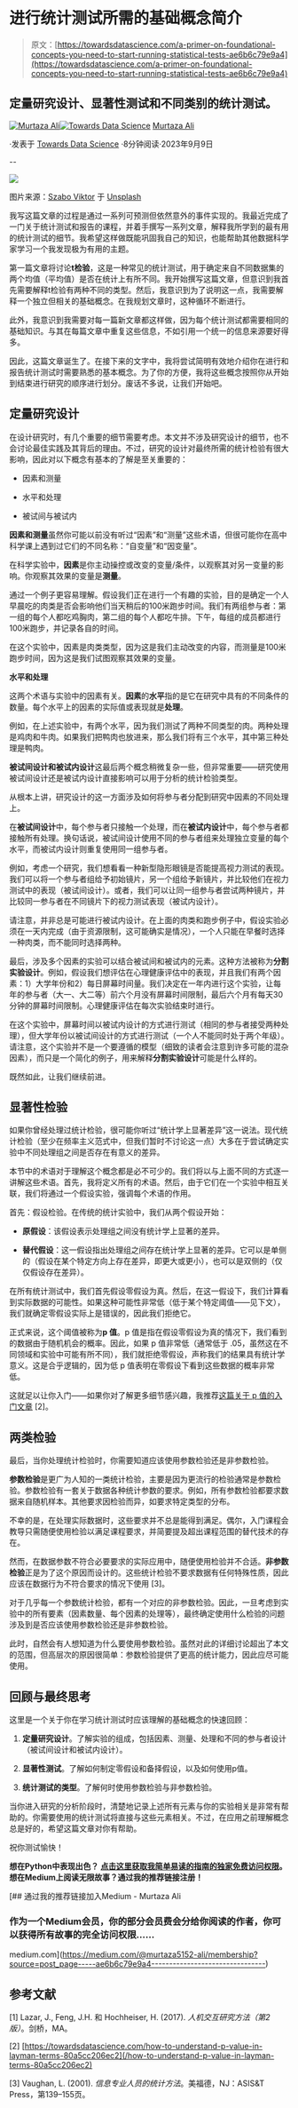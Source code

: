 # 进行统计测试所需的基础概念简介

> 原文：[https://towardsdatascience.com/a-primer-on-foundational-concepts-you-need-to-start-running-statistical-tests-ae6b6c79e9a4](https://towardsdatascience.com/a-primer-on-foundational-concepts-you-need-to-start-running-statistical-tests-ae6b6c79e9a4)

## 定量研究设计、显著性测试和不同类别的统计测试。

[](https://murtaza5152-ali.medium.com/?source=post_page-----ae6b6c79e9a4--------------------------------)[![Murtaza Ali](../Images/2aecff50999761022af29f9b30e2f925.png)](https://murtaza5152-ali.medium.com/?source=post_page-----ae6b6c79e9a4--------------------------------)[](https://towardsdatascience.com/?source=post_page-----ae6b6c79e9a4--------------------------------)[![Towards Data Science](../Images/a6ff2676ffcc0c7aad8aaf1d79379785.png)](https://towardsdatascience.com/?source=post_page-----ae6b6c79e9a4--------------------------------) [Murtaza Ali](https://murtaza5152-ali.medium.com/?source=post_page-----ae6b6c79e9a4--------------------------------)

·发表于 [Towards Data Science](https://towardsdatascience.com/?source=post_page-----ae6b6c79e9a4--------------------------------) ·8分钟阅读·2023年9月9日

--

![](../Images/becf0595d70abed3a621eda2c727bc38.png)

图片来源：[Szabo Viktor](https://unsplash.com/@vmxhu?utm_source=medium&utm_medium=referral) 于 [Unsplash](https://unsplash.com/?utm_source=medium&utm_medium=referral)

我写这篇文章的过程是通过一系列可预测但依然意外的事件实现的。我最近完成了一门关于统计测试和报告的课程，并着手撰写一系列文章，解释我所学到的最有用的统计测试的细节。我希望这样做既能巩固我自己的知识，也能帮助其他数据科学家学习一个我发现极为有用的主题。

第一篇文章将讨论**t检验**，这是一种常见的统计测试，用于确定来自不同数据集的两个均值（平均值）是否在统计上有所不同。我开始撰写这篇文章，但意识到我首先需要解释t检验有两种不同的类型。然后，我意识到为了说明这一点，我需要解释一个独立但相关的基础概念。在我规划文章时，这种循环不断进行。

此外，我意识到我需要对每一篇新文章都这样做，因为每个统计测试都需要相同的基础知识。与其在每篇文章中重复这些信息，不如引用一个统一的信息来源要好得多。

因此，这篇文章诞生了。在接下来的文字中，我将尝试简明有效地介绍你在进行和报告统计测试时需要熟悉的基本概念。为了你的方便，我将这些概念按照你从开始到结束进行研究的顺序进行划分。废话不多说，让我们开始吧。

## 定量研究设计

在设计研究时，有几个重要的细节需要考虑。本文并不涉及研究设计的细节，也不会讨论最佳实践及其背后的理由。不过，研究的设计对最终所需的统计检验有很大影响，因此对以下概念有基本的了解是至关重要的：

+   因素和测量

+   水平和处理

+   被试间与被试内

**因素和测量**虽然你可能以前没有听过“因素”和“测量”这些术语，但很可能你在高中科学课上遇到过它们的不同名称：“自变量”和“因变量”。

在科学实验中，**因素**是你主动操控或改变的变量/条件，以观察其对另一变量的影响。你观察其效果的变量是**测量**。

通过一个例子更容易理解。假设我们正在进行一个有趣的实验，目的是确定一个人早晨吃的肉类是否会影响他们当天稍后的100米跑步时间。我们有两组参与者：第一组的每个人都吃鸡胸肉，第二组的每个人都吃牛排。下午，每组的成员都进行100米跑步，并记录各自的时间。

在这个实验中，因素是肉类类型，因为这是我们主动改变的内容，而测量是100米跑步时间，因为这是我们试图观察其效果的变量。

**水平和处理**

这两个术语与实验中的因素有关。**因素**的**水平**指的是它在研究中具有的不同条件的数量。每个水平上的因素的实际值或表现就是**处理**。

例如，在上述实验中，有两个水平，因为我们测试了两种不同类型的肉。两种处理是鸡肉和牛肉。如果我们把鸭肉也放进来，那么我们将有三个水平，其中第三种处理是鸭肉。

**被试间设计和被试内设计**这最后两个概念稍微复杂一些，但非常重要——研究使用被试间设计还是被试内设计直接影响可以用于分析的统计检验类型。

从根本上讲，研究设计的这一方面涉及如何将参与者分配到研究中因素的不同处理上。

在**被试间设计**中，每个参与者只接触一个处理，而在**被试内设计**中，每个参与者都接触所有处理。换句话说，被试间设计使用不同的参与者组来处理独立变量的每个水平，而被试内设计则重复使用同一组参与者。

例如，考虑一个研究，我们想看看一种新型隐形眼镜是否能提高视力测试的表现。我们可以将一个参与者组给予初始镜片，另一个组给予新镜片，并比较他们在视力测试中的表现（被试间设计）。或者，我们可以让同一组参与者尝试两种镜片，并比较同一参与者在不同镜片下的视力测试表现（被试内设计）。

请注意，并非总是可能进行被试内设计。在上面的肉类和跑步例子中，假设实验必须在一天内完成（由于资源限制，这可能确实是情况），一个人只能在早餐时选择一种肉类，而不能同时选择两种。

最后，涉及多个因素的实验可以结合被试间和被试内的元素。这种方法被称为**分割实验设计**。例如，假设我们想评估在心理健康评估中的表现，并且我们有两个因素：1）大学年份和2）每日屏幕时间量。我们决定在一年内进行这个实验，让每年的参与者（大一、大二等）前六个月没有屏幕时间限制，最后六个月有每天30分钟的屏幕时间限制。心理健康评估在每次实验结束时进行。

在这个实验中，屏幕时间以被试内设计的方式进行测试（相同的参与者接受两种处理），但大学年份以被试间设计的方式进行测试（一个人不能同时处于两个年级）。请注意，这个实验并不是一个要遵循的模型（细致的读者会注意到许多可能的混杂因素），而只是一个简化的例子，用来解释**分割实验设计**可能是什么样的。

既然如此，让我们继续前进。

## 显著性检验

如果你曾经处理过统计检验，很可能你听过“统计学上显著差异”这一说法。现代统计检验（至少在频率主义范式中，但我们暂时不讨论这一点）大多在于尝试确定实验中不同处理组之间是否存在有意义的差异。

本节中的术语对于理解这个概念都是必不可少的。我们将以与上面不同的方式逐一讲解这些术语。首先，我将定义所有的术语。然后，由于它们在一个实验中相互关联，我们将通过一个假设实验，强调每个术语的作用。

首先：假设检验。在传统的统计实验中，我们从两个假设开始：

+   **原假设**：该假设表示处理组之间没有统计学上显著的差异。

+   **替代假设**：这一假设指出处理组之间存在统计学上显著的差异。它可以是单侧的（假设在某个特定方向上存在差异，即更大或更小），也可以是双侧的（仅仅假设存在差异）。

在所有统计测试中，我们首先假设零假设为真。然后，在这一假设下，我们计算看到实际数据的可能性。如果这种可能性非常低（低于某个特定阈值——见下文），我们就确定零假设实际上是错误的，因此我们拒绝它。

正式来说，这个阈值被称为**p 值**。p 值是指在假设零假设为真的情况下，我们看到的数据由于随机机会的概率。因此，如果 p 值非常低（通常低于 .05，虽然这在不同领域和实验中可能有所不同），我们就拒绝零假设，声称我们的结果具有统计学意义。这是合乎逻辑的，因为低 p 值表明在零假设下看到这些数据的概率非常低。

这就足以让你入门——如果你对了解更多细节感兴趣，我推荐[这篇关于 p 值的入门文章](/how-to-understand-p-value-in-layman-terms-80a5cc206ec2) [2]。

## 两类检验

最后，当你处理统计检验时，你需要知道应该使用参数检验还是非参数检验。

**参数检验**是更广为人知的一类统计检验，主要是因为更流行的检验通常是参数检验。参数检验有一套关于数据各种统计参数的要求。例如，所有参数检验都要求数据来自随机样本。其他要求因检验而异，如要求特定类型的分布。

不幸的是，在处理实际数据时，这些要求并不总是能得到满足。偶尔，入门课程会教导只需随便使用检验以满足课程要求，并简要提及超出课程范围的替代技术的存在。

然而，在数据参数不符合必要要求的实际应用中，随便使用检验并不合适。**非参数检验**正是为了这个原因而设计的。这些统计检验不要求数据有任何特殊性质，因此应该在数据行为不符合要求的情况下使用 [3]。

对于几乎每一个参数统计检验，都有一个对应的非参数检验。因此，一旦考虑到实验中的所有要素（因素数量、每个因素的处理等），最终确定使用什么检验的问题涉及到是否应该使用参数检验还是非参数检验。

此时，自然会有人想知道为什么要使用参数检验。虽然对此的详细讨论超出了本文的范围，但高层次的原因很简单：参数检验提供了更高的统计能力，因此应尽可能使用。

## 回顾与最终思考

这里是一个关于你在学习统计测试时应该理解的基础概念的快速回顾：

1.  **定量研究设计**。了解实验的组成，包括因素、测量、处理和不同的参与者设计（被试间设计和被试内设计）。

1.  **显著性测试**。了解如何制定零假设和备择假设，以及如何使用p值。

1.  **统计测试的类型**。了解何时使用参数检验与非参数检验。

当你进入研究的分析阶段时，清楚地记录上述所有元素与你的实验相关是非常有帮助的。你需要使用的统计测试将直接与这些元素相关。不过，在应用之前理解概念总是好的，希望这篇文章对你有帮助。

祝你测试愉快！

**想在Python中表现出色？** [**点击这里获取我简单易读的指南的独家免费访问权限**](https://witty-speaker-6901.ck.page/0977670a91)**。想在Medium上阅读无限故事？通过我的推荐链接注册！**

[](https://medium.com/@murtaza5152-ali/membership?source=post_page-----ae6b6c79e9a4--------------------------------) [## 通过我的推荐链接加入Medium - Murtaza Ali

### 作为一个Medium会员，你的部分会员费会分给你阅读的作者，你可以获得所有故事的完全访问权限……

medium.com](https://medium.com/@murtaza5152-ali/membership?source=post_page-----ae6b6c79e9a4--------------------------------)

## 参考文献

[1] Lazar, J., Feng, J.H. 和 Hochheiser, H. (2017). *人机交互研究方法（第2版）*。剑桥，MA。

[2] [https://towardsdatascience.com/how-to-understand-p-value-in-layman-terms-80a5cc206ec2](/how-to-understand-p-value-in-layman-terms-80a5cc206ec2)

[3] Vaughan, L. (2001). *信息专业人员的统计方法*。美福德，NJ：ASIS&T Press，第139–155页。
